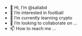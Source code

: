- 👋 Hi, I’m @saliabd
- 👀 I’m interested in football
- 🌱 I’m currently learning crypto
- 💞️ I’m looking to collaborate on ...
- 📫 How to reach me ...

<!---
saliabd/saliabd is a ✨ special ✨ repository because its `README.md` (this file) appears on your GitHub profile.
You can click the Preview link to take a look at your changes.
--->
